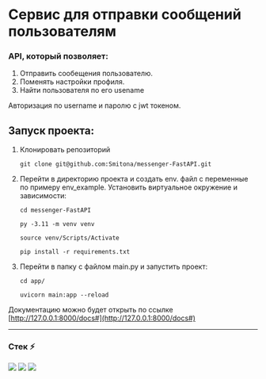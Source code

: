 # Сервис для отправки сообщений пользователям

### API, который позволяет:
1. Отправить сообещения пользователю.
2. Поменять настройки профиля.
3. Найти пользователя по его usename

Авторизация по username и паролю с jwt токеном.

## Запуск проекта:
1. Клонировать репозиторий
    ```
    git clone git@github.com:Smitona/messenger-FastAPI.git
    ```
2. Перейти в директорию проекта и создать env. файл с переменные по примеру env_example. Установить виртуальное окружение и зависимости:
    ```
    cd messenger-FastAPI
    ```
    ```
    py -3.11 -m venv venv
    ```
    ```
    source venv/Scripts/Activate
    ```
    ```
    pip install -r requirements.txt
    ```
3. Перейти в папку с файлом main.py и запустить проект:
   ```
   cd app/
   ```
   ```
   uvicorn main:app --reload
   ```

Документацию можно будет открыть по ссылке [http://127.0.0.1:8000/docs#](http://127.0.0.1:8000/docs#)

---
### Стек ⚡
<img src="https://img.shields.io/badge/Python-black?style=for-the-badge&logo=Python&logoColor=DodgerBlue"/> <img src="https://img.shields.io/badge/-FastAPI-white?style=for-the-badge&logo=fastapi&logoColor=#009688"/>
<img src="https://img.shields.io/badge/-MongoDB-black?style=for-the-badge&logo=MongoDB&logoColor=#47A248"/>
